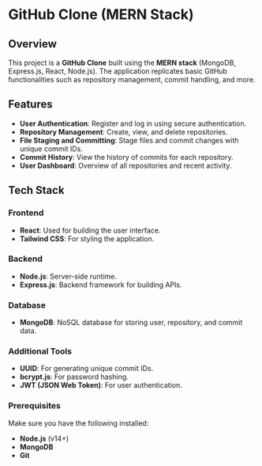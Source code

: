 # GitHub Clone (MERN Stack)

## Overview
This project is a **GitHub Clone** built using the **MERN stack** (MongoDB, Express.js, React, Node.js). The application replicates basic GitHub functionalities such as repository management, commit handling, and more.

## Features
- **User Authentication**: Register and log in using secure authentication.
- **Repository Management**: Create, view, and delete repositories.
- **File Staging and Committing**: Stage files and commit changes with unique commit IDs.
- **Commit History**: View the history of commits for each repository.
- **User Dashboard**: Overview of all repositories and recent activity.

## Tech Stack
### Frontend
- **React**: Used for building the user interface.
- **Tailwind CSS**: For styling the application.

### Backend
- **Node.js**: Server-side runtime.
- **Express.js**: Backend framework for building APIs.

### Database
- **MongoDB**: NoSQL database for storing user, repository, and commit data.

### Additional Tools
- **UUID**: For generating unique commit IDs.
- **bcrypt.js**: For password hashing.
- **JWT (JSON Web Token)**: For user authentication.

### Prerequisites
Make sure you have the following installed:
- **Node.js** (v14+)
- **MongoDB**
- **Git**

